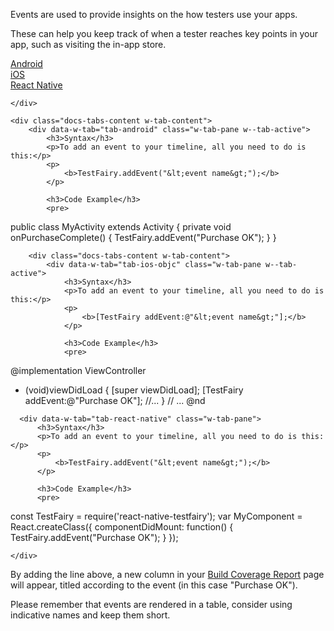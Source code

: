 Events are used to provide insights on the how testers use your apps.

These can help you keep track of when a tester reaches key points in your app, such as visiting the in-app store.

<div data-duration-in="300" data-duration-out="100" class="docs-tabs w-tabs">
	<div class="docs-tabs-menu w-tab-menu" style="flex-wrap: wrap;">
		<a data-w-tab="tab-android" class="docs-tab w-inline-block w-tab-link w--current" style="margin: 2px;"  href="#android">
			<div>Android</div>
		</a>
		<a data-w-tab="tab-ios-objc" class="docs-tab w-inline-block w-tab-link w--current" style="margin: 2px;"  href="#ios-objc">
			<div>iOS</div>
		</a>
		<a data-w-tab="tab-react-native" class="docs-tab w-inline-block w-tab-link" style="margin: 2px;"  href="#react-native">
			<div>React Native</div>
		</a>

	</div>

	<div class="docs-tabs-content w-tab-content">
		<div data-w-tab="tab-android" class="w-tab-pane w--tab-active">
			<h3>Syntax</h3>
			<p>To add an event to your timeline, all you need to do is this:</p>
			<p>
				<b>TestFairy.addEvent("&lt;event name&gt;");</b>
			</p>

			<h3>Code Example</h3>
			<pre>
public class MyActivity extends Activity {
	private void onPurchaseComplete() {
		TestFairy.addEvent("Purchase OK");
	}
}
			</pre>
		</div>

		<div class="docs-tabs-content w-tab-content">
			<div data-w-tab="tab-ios-objc" class="w-tab-pane w--tab-active">
				<h3>Syntax</h3>
				<p>To add an event to your timeline, all you need to do is this:</p>
				<p>
					<b>[TestFairy addEvent:@"&lt;event name&gt;"];</b>
				</p>

				<h3>Code Example</h3>
				<pre>
@implementation ViewController
- (void)viewDidLoad {
	[super viewDidLoad];
	[TestFairy addEvent:@"Purchase OK"];
	//...
}
// ...
@nd
				</pre>
			</div>

		<div data-w-tab="tab-react-native" class="w-tab-pane">
			<h3>Syntax</h3>
			<p>To add an event to your timeline, all you need to do is this:</p>
			<p>
				<b>TestFairy.addEvent("&lt;event name&gt;");</b>
			</p>

			<h3>Code Example</h3>
			<pre>
const TestFairy = require('react-native-testfairy');
var MyComponent = React.createClass({
    componentDidMount: function() {
        TestFairy.addEvent("Purchase OK");
    }
});
			</pre>
		</div>

	</div>
</div>

By adding the line above, a new column in your [Build Coverage Report](http://docs.testfairy.com/Getting_Started/Testing_Reports.html) page will appear, titled according to the event (in this case "Purchase OK").

Please remember that events are rendered in a table, consider using indicative names and keep them short.

